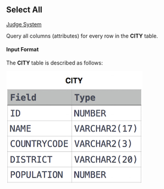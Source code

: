 ## Select All

[Judge System](https://www.hackerrank.com/challenges/select-all-sql/problem)

Query all columns (attributes) for every row in the **CITY** table.

#### Input Format

The **CITY** table is described as follows: 

![](https://github.com/andy489/Database/blob/master/assets/Revising%20the%20Select%20Query%20I.jpg)
